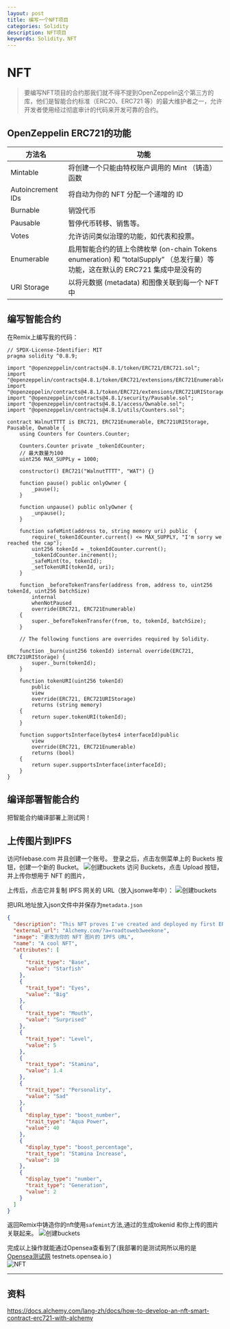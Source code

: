 ```yaml
---
layout: post
title: 编写一个NFT项目
categories: Solidity
description: NFT项目
keywords: Solidity，NFT
---
```

#  NFT
>要编写NFT项目的合约那我们就不得不提到OpenZeppelin这个第三方的库，他们是智能合约标准（ERC20、ERC721 等）的最大维护者之一，允许开发者使用经过彻底审计的代码来开发可靠的合约。  

## OpenZeppelin ERC721的功能

| 方法名            | 功能 |
| -----------       | -----------|
|Mintable           | 将创建一个只能由特权账户调用的 Mint （铸造）函数|
|Autoincrement IDs  | 将自动为你的 NFT 分配一个递增的 ID|
|Burnable           |销毁代币|
|Pausable           |暂停代币转移、销售等。|
|Votes              |允许访问类似治理的功能，如代表和投票。|
|Enumerable         |启用智能合约的链上令牌枚举 (on-chain Tokens enumeration) 和 “totalSupply” （总发行量）等功能，这在默认的 ERC721 集成中是没有的|
|URI Storage        |以将元数据 (metadata) 和图像关联到每一个 NFT中|

## 编写智能合约

在Remix上编写我的代码：
```
// SPDX-License-Identifier: MIT
pragma solidity ^0.8.9;

import "@openzeppelin/contracts@4.8.1/token/ERC721/ERC721.sol";
import "@openzeppelin/contracts@4.8.1/token/ERC721/extensions/ERC721Enumerable.sol";
import "@openzeppelin/contracts@4.8.1/token/ERC721/extensions/ERC721URIStorage.sol";
import "@openzeppelin/contracts@4.8.1/security/Pausable.sol";
import "@openzeppelin/contracts@4.8.1/access/Ownable.sol";
import "@openzeppelin/contracts@4.8.1/utils/Counters.sol";

contract WalnutTTTT is ERC721, ERC721Enumerable, ERC721URIStorage, Pausable, Ownable {
    using Counters for Counters.Counter;

    Counters.Counter private _tokenIdCounter;
    // 最大数量为100
    uint256 MAX_SUPPLy = 1000;

    constructor() ERC721("WalnutTTTT", "WAT") {}

    function pause() public onlyOwner {
        _pause();
    }

    function unpause() public onlyOwner {
        _unpause();
    }

    function safeMint(address to, string memory uri) public  {
        require(_tokenIdCounter.current() <= MAX_SUPPLY, "I'm sorry we reached the cap");
        uint256 tokenId = _tokenIdCounter.current();
        _tokenIdCounter.increment();
        _safeMint(to, tokenId);
        _setTokenURI(tokenId, uri);
    }

    function _beforeTokenTransfer(address from, address to, uint256 tokenId, uint256 batchSize)
        internal
        whenNotPaused
        override(ERC721, ERC721Enumerable)
    {
        super._beforeTokenTransfer(from, to, tokenId, batchSize);
    }

    // The following functions are overrides required by Solidity.

    function _burn(uint256 tokenId) internal override(ERC721, ERC721URIStorage) {
        super._burn(tokenId);
    }

    function tokenURI(uint256 tokenId)
        public
        view
        override(ERC721, ERC721URIStorage)
        returns (string memory)
    {
        return super.tokenURI(tokenId);
    }

    function supportsInterface(bytes4 interfaceId)public
        view
        override(ERC721, ERC721Enumerable)
        returns (bool)
    {
        return super.supportsInterface(interfaceId);
    }
}

```

## 编译部署智能合约
把智能合约编译部署上测试网！  

## 上传图片到IPFS
访问filebase.com 并且创建一个账号。
登录之后，点击左侧菜单上的 Buckets 按钮，创建一个新的 Bucket。
![创建buckets](/images/Solidity/b9f8207e3be9c01c56ee5bffe4669ef.png)
访问 Buckets，点击 Upload 按钮，并上传你想用于 NFT 的图片，

上传后，点击它并复制 IPFS 网关的 URL（放入jsonwe年中）：
![创建buckets](/images/Solidity/465fe475125cedd0ab3187d5c79ed41.png)  

把URL地址放入json文件中并保存为`metadata.json` 

``` json
{ 
  "description": "This NFT proves I've created and deployed my first ERC20 smart contract on Goerli with Alchemy Road to Web3",
  "external_url": "Alchemy.com/?a=roadtoweb3weekone",
  "image": "更改为你的 NFT 图片的 IPFS URL",
  "name": "A cool NFT", 
  "attributes": [
    {
      "trait_type": "Base", 
      "value": "Starfish"
    }, 
    {
      "trait_type": "Eyes", 
      "value": "Big"
    }, 
    {
      "trait_type": "Mouth", 
      "value": "Surprised"
    }, 
    {
      "trait_type": "Level", 
      "value": 5
    }, 
    {
      "trait_type": "Stamina", 
      "value": 1.4
    }, 
    {
      "trait_type": "Personality", 
      "value": "Sad"
    }, 
    {
      "display_type": "boost_number", 
      "trait_type": "Aqua Power", 
      "value": 40
    }, 
    {
      "display_type": "boost_percentage", 
      "trait_type": "Stamina Increase", 
      "value": 10
    }, 
    {
      "display_type": "number", 
      "trait_type": "Generation", 
      "value": 2
    }
  ]
}
```

返回Remix中铸造你的nft使用`safemint`方法,通过的生成tokenid 和你上传的图片关联起来。
![创建buckets](/images/Solidity/7db5e43bcde0d81ef927cc7a034a76c.png)  

完成以上操作就能通过Opensea查看到了(我部署的是测试网所以用的是  [Opensea测试网](testnets.opensea.io "Opensea测试网") testnets.opensea.io )  
![NFT](/images/Solidity/1d3a9cc9ffddd919bfaa1b9e6654e15.png) 

---

## 资料  
https://docs.alchemy.com/lang-zh/docs/how-to-develop-an-nft-smart-contract-erc721-with-alchemy